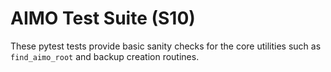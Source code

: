 # AIMO Test Suite (S10)

These pytest tests provide basic sanity checks for the core utilities such as `find_aimo_root` and backup creation routines.
